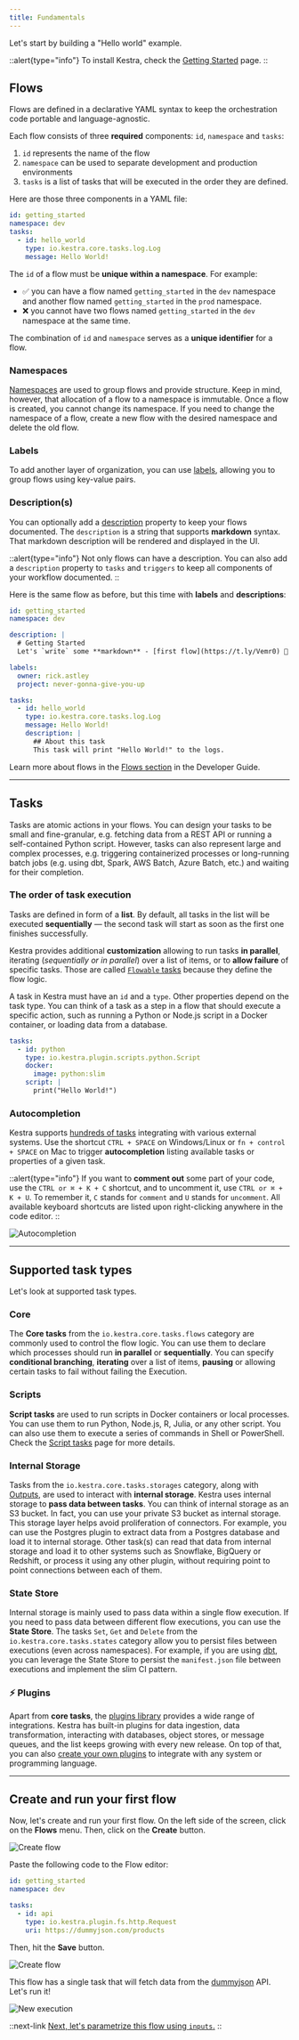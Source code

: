 ```yaml
---
title: Fundamentals
---
```


Let's start by building a "Hello world" example.

::alert{type="info"}
To install Kestra, check the [Getting Started](../01.getting-started.md) page.
::

## Flows

Flows are defined in a declarative YAML syntax to keep the orchestration code portable and language-agnostic.

Each flow consists of three **required** components: `id`, `namespace` and `tasks`:
1. `id` represents the name of the flow
2. `namespace` can be used to separate development and production environments
3. `tasks` is a list of tasks that will be executed in the order they are defined.

Here are those three components in a YAML file:

```yaml
id: getting_started
namespace: dev
tasks:
  - id: hello_world
    type: io.kestra.core.tasks.log.Log
    message: Hello World!
```

The `id` of a flow must be **unique within a namespace**. For example:
- ✅ you can have a flow named `getting_started` in the `dev` namespace and another flow named `getting_started` in the `prod` namespace.
- ❌ you cannot have two flows named `getting_started` in the `dev` namespace at the same time.

The combination of `id` and `namespace` serves as a **unique identifier** for a flow.


### Namespaces

[Namespaces](../03.concepts/01.flows.md#namespace) are used to group flows and provide structure. Keep in mind, however, that allocation of a flow to a namespace is immutable. Once a flow is created, you cannot change its namespace. If you need to change the namespace of a flow, create a new flow with the desired namespace and delete the old flow.


### Labels

To add another layer of organization, you can use [labels](../03.concepts/01.flows.md#labels), allowing you to group flows using key-value pairs.


### Description(s)

You can optionally add a [description](../05.developer-guide/01.flow.md#document-your-flow) property to keep your flows documented. The `description` is a string that supports **markdown** syntax. That markdown description will be rendered and displayed in the UI.

::alert{type="info"}
Not only flows can have a description. You can also add a `description` property to `tasks` and `triggers` to keep all components of your workflow documented.
::

Here is the same flow as before, but this time with **labels** and **descriptions**:

```yaml
id: getting_started
namespace: dev

description: |
  # Getting Started
  Let's `write` some **markdown** - [first flow](https://t.ly/Vemr0) 🚀

labels:
  owner: rick.astley
  project: never-gonna-give-you-up

tasks:
  - id: hello_world
    type: io.kestra.core.tasks.log.Log
    message: Hello World!
    description: |
      ## About this task
      This task will print "Hello World!" to the logs.
```

Learn more about flows in the [Flows section](../05.developer-guide/01.flow.md) in the Developer Guide.

---

## Tasks

Tasks are atomic actions in your flows. You can design your tasks to be small and fine-granular, e.g. fetching data from a REST API or running a self-contained Python script. However, tasks can also represent large and complex processes, e.g. triggering containerized processes or long-running batch jobs (e.g. using dbt, Spark, AWS Batch, Azure Batch, etc.) and waiting for their completion.

### The order of task execution

Tasks are defined in form of a **list**. By default, all tasks in the list will be executed **sequentially** — the second task will start as soon as the first one finishes successfully.

Kestra provides additional **customization** allowing to run tasks **in parallel**, iterating (_sequentially or in parallel_) over a list of items, or to **allow failure** of specific tasks. Those are called [`Flowable` tasks](05.flowable.md) because they define the flow logic.

A task in Kestra must have an `id` and a `type`. Other properties depend on the task type. You can think of a task as a step in a flow that should execute a specific action, such as running a Python or Node.js script in a Docker container, or loading data from a database.

```yaml
tasks:
  - id: python
    type: io.kestra.plugin.scripts.python.Script
    docker:
      image: python:slim
    script: |
      print("Hello World!")
```

### Autocompletion

Kestra supports [hundreds of tasks](../../plugins/index.md) integrating with various external systems. Use the shortcut `CTRL + SPACE` on Windows/Linux or `fn + control + SPACE` on Mac to trigger  **autocompletion** listing available tasks or properties of a given task.

::alert{type="info"}
If you want to **comment out** some part of your code, use the `CTRL or ⌘ + K + C` shortcut, and to uncomment it, use `CTRL or ⌘ + K + U`. To remember it, `C` stands for `comment` and `U` stands for `uncomment`. All available keyboard shortcuts are listed upon right-clicking anywhere in the code editor.
::

![Autocompletion](https://kestra.io/autocompletion.gif)

---

## Supported task types

Let's look at supported task types.

### Core

The **Core tasks** from the `io.kestra.core.tasks.flows` category are commonly used to control the flow logic. You can use them to declare which processes should run **in parallel** or **sequentially**. You can specify **conditional branching**, **iterating** over a list of items, **pausing** or allowing certain tasks to fail without failing the Execution.

### Scripts

**Script tasks** are used to run scripts in Docker containers or local processes. You can use them to run Python, Node.js, R, Julia, or any other script. You can also use them to execute a series of commands in Shell or PowerShell. Check the [Script tasks](../05.developer-guide/03.scripts.md) page for more details.

### Internal Storage

Tasks from the `io.kestra.core.tasks.storages` category, along with [Outputs](../05.developer-guide/05.outputs.md), are used to interact with **internal storage**. Kestra uses internal storage to **pass data between tasks**. You can think of internal storage as an S3 bucket. In fact, you can use your private S3 bucket as internal storage. This storage layer helps avoid proliferation of connectors. For example, you can use the Postgres plugin to extract data from a Postgres database and load it to internal storage. Other task(s) can read that data from internal storage and load it to other systems such as Snowflake, BigQuery or Redshift, or process it using any other plugin, without requiring point to point connections between each of them.

### State Store

Internal storage is mainly used to pass data within a single flow execution. If you need to pass data between different flow executions, you can use the **State Store**. The tasks `Set`, `Get` and `Delete` from the `io.kestra.core.tasks.states` category allow you to persist files between executions (even across namespaces). For example, if you are using [dbt](https://www.getdbt.com/), you can leverage the State Store to persist the `manifest.json` file between executions and implement the slim CI pattern.

### ⚡️ Plugins

Apart from **core tasks**, the [plugins library](../../plugins/index.md) provides a wide range of integrations. Kestra has built-in plugins for data ingestion, data transformation, interacting with databases, object stores, or message queues, and the list keeps growing with every new release. On top of that, you can also [create your own plugins](../10.plugin-developer-guide) to integrate with any system or programming language.

---

## Create and run your first flow

Now, let's create and run your first flow. On the left side of the screen, click on the **Flows** menu. Then, click on the **Create** button.

![Create flow](/docs/tutorial/fundamentals/create_button.png)

Paste the following code to the Flow editor:

```yaml
id: getting_started
namespace: dev

tasks:
  - id: api
    type: io.kestra.plugin.fs.http.Request
    uri: https://dummyjson.com/products
```

Then, hit the **Save** button.

![Create flow](/docs/tutorial/fundamentals/save_button.png)

This flow has a single task that will fetch data from the [dummyjson](https://dummyjson.com/) API. Let's run it!

![New execution](/docs/tutorial/fundamentals/new_execution.png)

::next-link
[Next, let's parametrize this flow using `inputs`.](./02.inputs.md)
::


